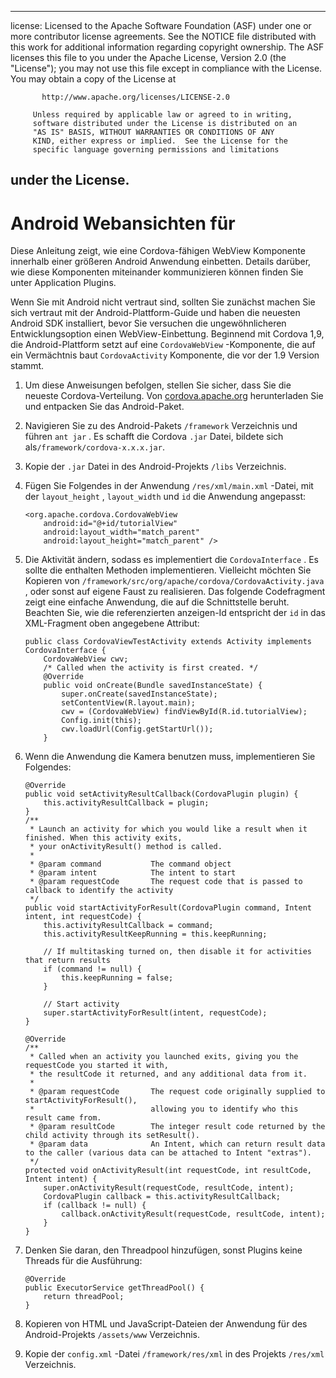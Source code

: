 * * *

license: Licensed to the Apache Software Foundation (ASF) under one or more contributor license agreements. See the NOTICE file distributed with this work for additional information regarding copyright ownership. The ASF licenses this file to you under the Apache License, Version 2.0 (the "License"); you may not use this file except in compliance with the License. You may obtain a copy of the License at

           http://www.apache.org/licenses/LICENSE-2.0
    
         Unless required by applicable law or agreed to in writing,
         software distributed under the License is distributed on an
         "AS IS" BASIS, WITHOUT WARRANTIES OR CONDITIONS OF ANY
         KIND, either express or implied.  See the License for the
         specific language governing permissions and limitations
    

## under the License.

# Android Webansichten für

Diese Anleitung zeigt, wie eine Cordova-fähigen WebView Komponente innerhalb einer größeren Android Anwendung einbetten. Details darüber, wie diese Komponenten miteinander kommunizieren können finden Sie unter Application Plugins.

Wenn Sie mit Android nicht vertraut sind, sollten Sie zunächst machen Sie sich vertraut mit der Android-Plattform-Guide und haben die neuesten Android SDK installiert, bevor Sie versuchen die ungewöhnlicheren Entwicklungsoption einen WebView-Einbettung. Beginnend mit Cordova 1,9, die Android-Plattform setzt auf eine `CordovaWebView` -Komponente, die auf ein Vermächtnis baut `CordovaActivity` Komponente, die vor der 1.9 Version stammt.

1.  Um diese Anweisungen befolgen, stellen Sie sicher, dass Sie die neueste Cordova-Verteilung. Von [cordova.apache.org][1] herunterladen Sie und entpacken Sie das Android-Paket.

2.  Navigieren Sie zu des Android-Pakets `/framework` Verzeichnis und führen `ant jar` . Es schafft die Cordova `.jar` Datei, bildete sich als`/framework/cordova-x.x.x.jar`.

3.  Kopie der `.jar` Datei in des Android-Projekts `/libs` Verzeichnis.

4.  Fügen Sie Folgendes in der Anwendung `/res/xml/main.xml` -Datei, mit der `layout_height` , `layout_width` und `id` die Anwendung angepasst:
    
        <org.apache.cordova.CordovaWebView
            android:id="@+id/tutorialView"
            android:layout_width="match_parent"
            android:layout_height="match_parent" />
        

5.  Die Aktivität ändern, sodass es implementiert die `CordovaInterface` . Es sollte die enthalten Methoden implementieren. Vielleicht möchten Sie Kopieren von `/framework/src/org/apache/cordova/CordovaActivity.java` , oder sonst auf eigene Faust zu realisieren. Das folgende Codefragment zeigt eine einfache Anwendung, die auf die Schnittstelle beruht. Beachten Sie, wie die referenzierten anzeigen-Id entspricht der `id` in das XML-Fragment oben angegebene Attribut:
    
        public class CordovaViewTestActivity extends Activity implements CordovaInterface {
            CordovaWebView cwv;
            /* Called when the activity is first created. */
            @Override
            public void onCreate(Bundle savedInstanceState) {
                super.onCreate(savedInstanceState);
                setContentView(R.layout.main);
                cwv = (CordovaWebView) findViewById(R.id.tutorialView);
                Config.init(this);
                cwv.loadUrl(Config.getStartUrl());
            }
        

6.  Wenn die Anwendung die Kamera benutzen muss, implementieren Sie Folgendes:
    
        @Override
        public void setActivityResultCallback(CordovaPlugin plugin) {
            this.activityResultCallback = plugin;
        }
        /**
         * Launch an activity for which you would like a result when it finished. When this activity exits,
         * your onActivityResult() method is called.
         *
         * @param command           The command object
         * @param intent            The intent to start
         * @param requestCode       The request code that is passed to callback to identify the activity
         */
        public void startActivityForResult(CordovaPlugin command, Intent intent, int requestCode) {
            this.activityResultCallback = command;
            this.activityResultKeepRunning = this.keepRunning;
        
            // If multitasking turned on, then disable it for activities that return results
            if (command != null) {
                this.keepRunning = false;
            }
        
            // Start activity
            super.startActivityForResult(intent, requestCode);
        }   
        
        @Override
        /**
         * Called when an activity you launched exits, giving you the requestCode you started it with,
         * the resultCode it returned, and any additional data from it.
         *
         * @param requestCode       The request code originally supplied to startActivityForResult(),
         *                          allowing you to identify who this result came from.
         * @param resultCode        The integer result code returned by the child activity through its setResult().
         * @param data              An Intent, which can return result data to the caller (various data can be attached to Intent "extras").
         */
        protected void onActivityResult(int requestCode, int resultCode, Intent intent) {
            super.onActivityResult(requestCode, resultCode, intent);
            CordovaPlugin callback = this.activityResultCallback;
            if (callback != null) {
                callback.onActivityResult(requestCode, resultCode, intent);
            }
        }
        

7.  Denken Sie daran, den Threadpool hinzufügen, sonst Plugins keine Threads für die Ausführung:
    
        @Override
        public ExecutorService getThreadPool() {
            return threadPool;
        }
        

8.  Kopieren von HTML und JavaScript-Dateien der Anwendung für des Android-Projekts `/assets/www` Verzeichnis.

9.  Kopie der `config.xml` -Datei `/framework/res/xml` in des Projekts `/res/xml` Verzeichnis.

 [1]: http://cordova.apache.org
